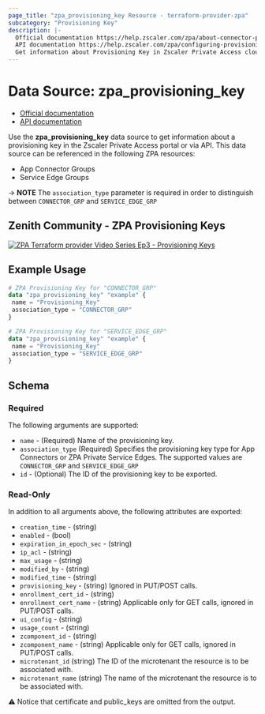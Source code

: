 ```yaml
---
page_title: "zpa_provisioning_key Resource - terraform-provider-zpa"
subcategory: "Provisioning Key"
description: |-
  Official documentation https://help.zscaler.com/zpa/about-connector-provisioning-keys
  API documentation https://help.zscaler.com/zpa/configuring-provisioning-keys-using-api
  Get information about Provisioning Key in Zscaler Private Access cloud.
---
```


# Data Source: zpa_provisioning_key

* [Official documentation](https://help.zscaler.com/zpa/about-connector-provisioning-keys)
* [API documentation](https://help.zscaler.com/zpa/configuring-provisioning-keys-using-api)

Use the **zpa_provisioning_key** data source to get information about a provisioning key in the Zscaler Private Access portal or via API. This data source can be referenced in the following ZPA resources:

* App Connector Groups
* Service Edge Groups

-> **NOTE** The ``association_type`` parameter is required in order to distinguish between ``CONNECTOR_GRP`` and ``SERVICE_EDGE_GRP``

## Zenith Community - ZPA Provisioning Keys

[![ZPA Terraform provider Video Series Ep3 - Provisioning Keys](https://raw.githubusercontent.com/zscaler/terraform-provider-zpa/master/images/zpa_provisioning_key.svg)](https://community.zscaler.com/zenith/s/question/0D54u00009evlEnCAI/video-zpa-terraform-provider-video-series-ep3-provisioning-keys)

## Example Usage

```terraform
# ZPA Provisioning Key for "CONNECTOR_GRP"
data "zpa_provisioning_key" "example" {
 name = "Provisioning_Key"
 association_type = "CONNECTOR_GRP"
}
```

```terraform
# ZPA Provisioning Key for "SERVICE_EDGE_GRP"
data "zpa_provisioning_key" "example" {
 name = "Provisioning_Key"
 association_type = "SERVICE_EDGE_GRP"
}
```

## Schema

### Required

The following arguments are supported:

* `name` - (Required) Name of the provisioning key.
* `association_type` (Required) Specifies the provisioning key type for App Connectors or ZPA Private Service Edges. The supported values are `CONNECTOR_GRP` and `SERVICE_EDGE_GRP`
* `id` - (Optional) The ID of the provisioning key to be exported.

### Read-Only

In addition to all arguments above, the following attributes are exported:

* `creation_time` - (string)
* `enabled` - (bool)
* `expiration_in_epoch_sec` - (string)
* `ip_acl` - (string)
* `max_usage` - (string)
* `modified_by` - (string)
* `modified_time` - (string)
* `provisioning_key` - (string) Ignored in PUT/POST calls.
* `enrollment_cert_id` - (string)
* `enrollment_cert_name` - (string) Applicable only for GET calls, ignored in PUT/POST calls.
* `ui_config` - (string)
* `usage_count` - (string)
* `zcomponent_id` - (string)
* `zcomponent_name` - (string) Applicable only for GET calls, ignored in PUT/POST calls.
* `microtenant_id` (string) The ID of the microtenant the resource is to be associated with.
* `microtenant_name` (string) The name of the microtenant the resource is to be associated with.

:warning: Notice that certificate and public_keys are omitted from the output.
